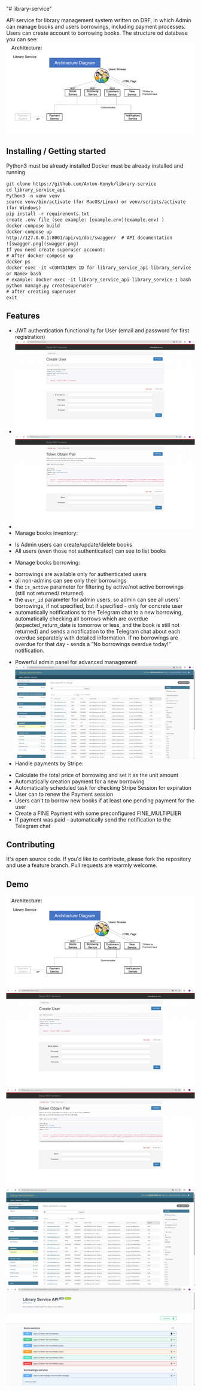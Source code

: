 "# library-service" 

API service for library management system written on DRF,
in which Admin can manage books and users borrowings, including payment processes.
Users can create account to borrowing books.
The structure od database you can see: 
![architecture.png](architecture.png)


## Installing / Getting started

Python3 must be already installed
Docker must be already installed and running

```shell
git clone https://github.com/Anton-Konyk/library-service
cd library_service_api
Python3 -n venv venv
source venv/bin/activate (for MacOS/Linux) or venv/scripts/activate (for Windows)
pip install -r requirenents.txt
create .env file (see example: [example.env](example.env) )
docker-compose build
docker-compose up
http://127.0.0.1:8001/api/v1/doc/swagger/  # API documentation
![swagger.png](swagger.png)
If you need create superuser account:
# After docker-compose up
docker ps
docker exec -it <CONTAINER ID for library_service_api-library_service or Name> bash 
# example: docker exec -it library_service_api-library_service-1 bash
python manage.py createsuperuser
# after creating superuser
exit
```

## Features

* JWT authentication functionality for User (email and password for first registration)
* ![create_user.png](create_user.png)
* ![getting_token.png](getting_token.png)
* Manage books inventory:
- Is Admin users can create/update/delete books
- All users (even those not authenticated) can see to list books
* Manage books borrowing:
- borrowings are available only for authenticated users
- all non-admins can see only their borrowings
- the `is_active` parameter for filtering by active/not active 
  borrowings (still not returned/ returned)
-  the `user_id` parameter for admin users, so admin can see all users’ borrowings, 
  if not specified, but if specified - only for concrete user
- automatically notifications to the Telegram chat to a new borrowing, 
  automatically checking all borrows which are overdue (expected_return_date is tomorrow 
  or less, and the book is still not returned) and sends a notification to the
  Telegram chat about each overdue separately with detailed information.
  If no borrowings are overdue for that day - sends a “No borrowings overdue today!” 
  notification.
* Powerful admin panel for advanced management ![admin_console.png](admin_console.png)
* Handle payments by Stripe:
- Calculate the total price of borrowing and set it as the unit amount
- Automatically creation payment for a new borrowing
- Automatically scheduled task for checking Stripe Session for expiration
- User can to renew the Payment session
- Users can't to borrow new books if at least one pending payment for the user
- Create a FINE Payment with some preconfigured FINE_MULTIPLIER
- If payment was paid - automatically send the notification to the Telegram chat


## Contributing

It's open source code.
If you'd like to contribute, please fork the repository and use a feature
branch. Pull requests are warmly welcome.


## Demo
![architecture.png](architecture.png)
![create_user.png](create_user.png)
![getting_token.png](getting_token.png)
![admin_console.png](admin_console.png)
![swagger.png](swagger.png)
